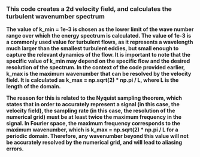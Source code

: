### <strong>This code creates a 2d velocity field, and calculates the turbulent wavenumber spectrum<strong>

**The value of k_min = 1e-3 is chosen as the lower limit of the wave number range over which the energy spectrum is calculated. The value of 1e-3 is a commonly used value for turbulent flows, as it represents a wavelength much larger than the smallest turbulent eddies, but small enough to capture the relevant dynamics of the flow. It is important to note that the specific value of k_min may depend on the specific flow and the desired resolution of the spectrum.**
**In the context of the code provided earlier, k_max is the maximum wavenumber that can be resolved by the velocity field. It is calculated as k_max = np.sqrt(2) * np.pi / L, where L is the length of the domain.**

**The reason for this is related to the Nyquist sampling theorem, which states that in order to accurately represent a signal (in this case, the velocity field), the sampling rate (in this case, the resolution of the numerical grid) must be at least twice the maximum frequency in the signal. In Fourier space, the maximum frequency corresponds to the maximum wavenumber, which is k_max = np.sqrt(2) * np.pi / L for a periodic domain. Therefore, any wavenumber beyond this value will not be accurately resolved by the numerical grid, and will lead to aliasing errors.**

